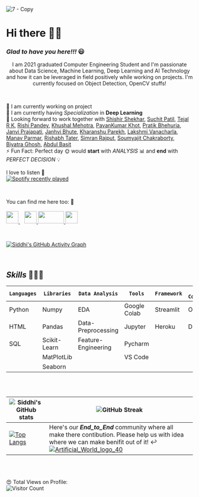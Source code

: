 ![7 - Copy](https://user-images.githubusercontent.com/67642750/134459201-1458f35a-36c3-40a6-8234-56e02af08ceb.png)
# Hi there 🤜🤛 
### _Glad to have you here!!!_ 😃

<p align='center'>
 I am 2021 graduated Computer Engineering Student and I'm passionate about Data Science, Machine Learning, Deep Learning and AI Technology and how it can be leveraged in field positively while working on projects. I'm currently focused on Object Detection, OpenCV stuffs!</p>

<br>

🔬 I am currently working on project<br>
🤯 I am currently having _Specialization_ in **Deep Learning**<br>
🙌 Looking forward to work together with 
<a href="https://github.com/ShishirShekhar">Shishir Shekhar<a>,
<a href="https://github.com/suchitpatil2612">Suchit Patil<a>,
<a href="https://github.com/BlackShadow18">Tejal R K<a>,
<a href="https://github.com/riishiiiii">Rishi Pandey<a>,
<a href="https://github.com/km-07">Khushal Mehotra<a>,
<a href="https://github.com/PavanKhotS17">PavanKumar Khot<a>,
<a href="https://github.com/darker-123">Pratik Bhehuria<a>,
<a href="https://github.com/janvi191">Janvi Prajapati</a>,
<a href="https://github.com/JanhviBhute">Janhvi Bhute</a>,
<a href="https://github.com/Kharanshu94">Kharanshu Parekh</a>,
<a href="https://github.com/lakshmivanacharla">Lakshmi Vanacharla</a>,
<a href="https://github.com/Manavparmar06">Manav Parmar</a>,
<a href="https://github.com/romaanchak-Rishabh">Rishabh Tater</a>,
<a href="https://github.com/Simran980">Simran Rajput</a>,
<a href="https://github.com/SoumyajitC24">Soumyajit Chakraborty</a>,
<a href="https://github.com/biyatra13">Biyatra Ghosh</a>,
<a href="https://github.com/abdulbasit-creator">Abdul Basit</a>
<br>
⚡ Fun Fact: Perfect day 🌞 would **start** with _ANALYSIS_ 📊 and **end** with _PERFECT DECISION_ 💡
<br><br>
I love to listen 🎵<br>
[![Spotify recently played](https://spotify-recently-played-readme.vercel.app/api?user=31acltk2rf7o5zdfxuroxh675npa&count=1)](https://open.spotify.com/user/31acltk2rf7o5zdfxuroxh675npa)



<br>

<p>
You can find me here too: 👀 <br><br>
<a href="https://www.linkedin.com/in/salvi-siddhi333/">
<img src = "https://cdn-icons-png.flaticon.com/512/174/174857.png" width="33" height="33"> 
</a>
&nbsp;&nbsp;
<a href="https://www.instagram.com/only_blog333/">
<img src = "http://assets.stickpng.com/images/580b57fcd9996e24bc43c521.png" width="33" height="33"> 
</a>

<a href="mailto: siddhi.salvi@sakec.ac.in">
<img src = "https://1000logos.net/wp-content/uploads/2021/05/Gmail-logo.png" width="70" height="33"> 
</a>

<a href="https://medium.com/@salvi.siddhi333">
<img src = "https://play-lh.googleusercontent.com/hB9t3Z-mi284_49HA3nAuhO-W5Cyhje7r2P9McdgORoVCd-0SV54c12NMQWLHnqALw" width="33" height="33"> 
</a></p>
 
<br>
 
 [![Siddhi's GitHub Activity Graph](https://activity-graph.herokuapp.com/graph?username=salvi-siddhi333&theme=xcode)](https://git.io/salvi-siddhi333)
 
 <br>
 
 ## _Skills_ 🌟🌟🌟

| `Languages` |  `Libraries` | `Data Analysis` | `Tools` | `Framework` | `IT Constructs` | `Visualization` | `ML Algo` | `DL Algo`|
| - | - | - | - | - | - | - | - | - |
|Python|Numpy|EDA|Google Colab|Streamlit|OOPS|Tableau|Supervised|ANN|
|HTML|Pandas|Data-Preprocessing|Jupyter|Heroku|DBMS|Power BI|Unsupervised|CNN|
|SQL|Scikit-Learn|Feature-Engineering|Pycharm|||||||
||MatPlotLib||VS Code||||||
||Seaborn|||||||||

 
 <br>
 <br>
 
| ![Siddhi's GitHub stats](https://github-readme-stats.vercel.app/api?username=salvi-siddhi333&show_icons=true&theme=vision-friendly-dark) | ![GitHub Streak](http://github-readme-streak-stats.herokuapp.com?user=salvi-siddhi333&theme=highcontrast&date_format=M%20j%5B%2C%20Y%5D) |
| - | - |
| [![Top Langs](https://github-readme-stats.vercel.app/api/top-langs/?username=salvi-siddhi333&layout=compact)](https://github.com/salvi-siddhi333/github-readme-stats) | Here's our _**End_to_End**_ community where all make there contibution. Please help us with idea where we can make benifit out of it! ↩️  <br> <a href="https://github.com/Artificial-World" target="_blank"> ![Artificial_World_logo_40](https://user-images.githubusercontent.com/67642750/141534608-541f1fb0-e25a-4b19-a947-5b34f625c187.png) </a>  |
 


 

 
 <br>
 <br>

 
😍 Total Views on Profile:<br>
![Visitor Count](https://profile-counter.glitch.me/{salvi-siddhi333}/count.svg)
